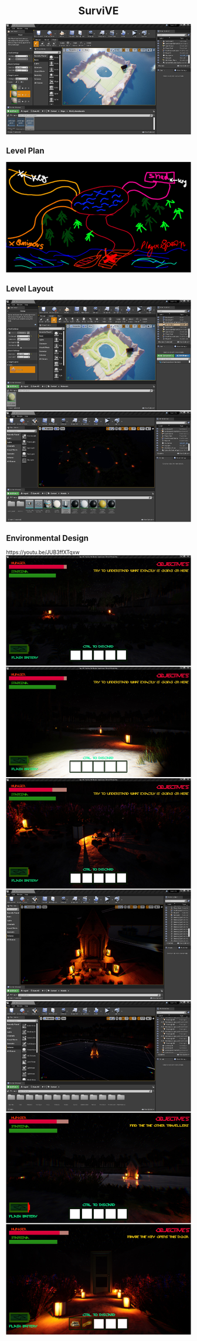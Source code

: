 <html>
<body>
<h1 align="center"> SurviVE </h1> 
<img src="./Images/1.jpg" width="600" height="300"> 
 
<h2 align="left"> Level Plan </h2> 
<img src="https://github.com/ReanSchwarzer1/SurviVE/blob/main/Level%20Plan%20and%20game%20design/Level%20Plan%201.png" width="600" height="300"> 


<h2 align="left"> Level Layout </h2> 
<img src="./Images/2.jpg" width="600" height="300"> 
<img src="./Images/3.jpg" width="600" height="300"> 


<h2 align="left"> Environmental Design </h2> 
https://youtu.be/JUB3ffXTqxw

<img src="./Images/4.jpg" width="600" height="300"> 
<img src="./Images/5.jpg" width="600" height="300"> 
<img src="./Images/6.jpg" width="600" height="300"> 
<img src="./Images/7.jpg" width="600" height="300"> 
<img src="./Images/8.jpg" width="600" height="300"> 
<img src="./Images/9.jpg" width="600" height="300"> 
<img src="./Images/10.jpg" width="600" height="300"> 
